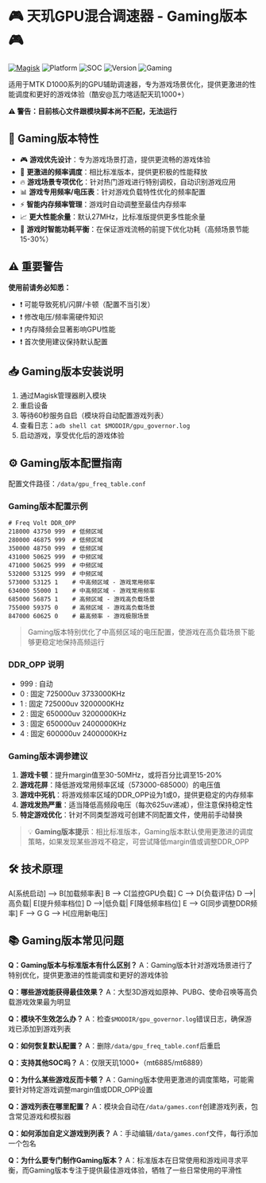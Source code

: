 # 🎮 天玑GPU混合调速器 - Gaming版本 🎮

[![Magisk](https://img.shields.io/badge/Magisk-20.4%2B-brightgreen)](https://github.com/topjohnwu/Magisk)
![Platform](https://img.shields.io/badge/Platform-Android%2010.0%2B-blue)
![SOC](https://img.shields.io/badge/SOC-MediaTek_Dimensity_1000%2B-red)
![Version](https://img.shields.io/badge/Version-1.3.2_Gaming-orange)
![Gaming](https://img.shields.io/badge/Gaming-Enhanced-purple)

适用于MTK D1000系列的GPU辅助调速器，专为游戏场景优化，提供更激进的性能调度和更好的游戏体验（酷安@瓦力喀适配天玑1000+）

**⚠️ 警告：目前核心文件跟模块脚本尚不匹配，无法运行**

## 📌 Gaming版本特性
- 🎮 **游戏优先设计**：专为游戏场景打造，提供更流畅的游戏体验
- 🚀 **更激进的频率调度**：相比标准版本，提供更积极的性能释放
- 🔥 **游戏场景专项优化**：针对热门游戏进行特别调校，自动识别游戏应用
- 📊 **游戏专用频率/电压表**：针对游戏负载特性优化的频率配置
- ⚡ **智能内存频率管理**：游戏时自动调整至最佳内存频率
- 📈 **更大性能余量**：默认27MHz，比标准版提供更多性能余量
- 🔋 **游戏时智能功耗平衡**：在保证游戏流畅的前提下优化功耗（高频场景节能15-30%）

## ⚠️ 重要警告
**使用前请务必知悉：**
- ❗ 可能导致死机/闪屏/卡顿（配置不当引发）
- ❗ 修改电压/频率需硬件知识
- ❗ 内存降频会显著影响GPU性能
- ❗ 首次使用建议保持默认配置

## 📥 Gaming版本安装说明
1. 通过Magisk管理器刷入模块
2. 重启设备
3. 等待60秒服务自启（模块将自动配置游戏列表）
4. 查看日志：`adb shell cat $MODDIR/gpu_governor.log`
5. 启动游戏，享受优化后的游戏体验

## ⚙️ Gaming版本配置指南
配置文件路径：`/data/gpu_freq_table.conf`

### Gaming版本配置示例
```
# Freq Volt DDR_OPP
218000 43750 999  # 低频区域
280000 46875 999  # 低频区域
350000 48750 999  # 低频区域
431000 50625 999  # 中频区域
471000 50625 999  # 中频区域
532000 53125 999  # 中频区域
573000 53125 1    # 中高频区域 - 游戏常用频率
634000 55000 1    # 中高频区域 - 游戏常用频率
685000 56875 1    # 高频区域 - 游戏高负载场景
755000 59375 0    # 高频区域 - 游戏高负载场景
847000 60625 0    # 最高频率 - 游戏极限场景
```

> Gaming版本特别优化了中高频区域的电压配置，使游戏在高负载场景下能够更稳定地保持高频运行

### DDR_OPP 说明
- 999 : 自动
- 0 : 固定 725000uv 3733000KHz
- 1 : 固定 725000uv 3200000KHz
- 2 : 固定 650000uv 3200000KHz
- 3 : 固定 650000uv 2400000KHz
- 4 : 固定 600000uv 2400000KHz

### Gaming版本调参建议
1. **游戏卡顿**：提升margin值至30-50MHz，或将百分比调至15-20%
2. **游戏花屏**：降低游戏常用频率区域（573000-685000）的电压值
3. **游戏中死机**：将游戏频率区域的DDR_OPP设为1或0，提供更稳定的内存频率
4. **游戏发热严重**：适当降低高频段电压（每次625uv递减），但注意保持稳定性
5. **特定游戏优化**：针对不同类型游戏可创建不同配置文件，使用前手动替换

> 💡 **Gaming版本提示**：相比标准版本，Gaming版本默认使用更激进的调度策略，如果发现某些游戏不稳定，可尝试降低margin值或调整DDR_OPP

## 🛠️ 技术原理
A[系统启动] --> B[加载频率表]
B --> C[监控GPU负载]
C --> D{负载评估}
D -->|高负载| E[提升频率档位]
D -->|低负载| F[降低频率档位]
E --> G[同步调整DDR频率]
F --> G
G --> H[应用新电压]

## 📚 Gaming版本常见问题

**Q：Gaming版本与标准版本有什么区别？**
A：Gaming版本针对游戏场景进行了特别优化，提供更激进的性能调度和更好的游戏体验

**Q：哪些游戏能获得最佳效果？**
A：大型3D游戏如原神、PUBG、使命召唤等高负载游戏效果最为明显

**Q：模块不生效怎么办？**
A：检查`$MODDIR/gpu_governor.log`错误日志，确保游戏已添加到游戏列表

**Q：如何恢复默认配置？**
A：删除`/data/gpu_freq_table.conf`后重启

**Q：支持其他SOC吗？**
A：仅限天玑1000+（mt6885/mt6889）

**Q：为什么某些游戏反而卡顿？**
A：Gaming版本使用更激进的调度策略，可能需要针对特定游戏调整margin值或DDR_OPP设置

**Q：游戏列表在哪里配置？**
A：模块会自动在`/data/games.conf`创建游戏列表，包含常见游戏和模拟器

**Q：如何添加自定义游戏到列表？**
A：手动编辑`/data/games.conf`文件，每行添加一个包名

**Q：为什么要专门制作Gaming版本？**
A：标准版本在日常使用和游戏间寻求平衡，而Gaming版本专注于提供最佳游戏体验，牺牲了一些日常使用的平滑性
